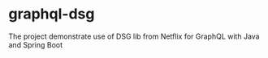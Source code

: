 # graphql-dsg
The project demonstrate use of DSG lib from Netflix for GraphQL with Java and Spring Boot
